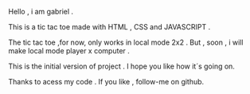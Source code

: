 Hello , i am gabriel . 

This is a tic tac toe made with HTML , CSS and JAVASCRIPT .

The tic tac toe ,for now, only works in local mode 2x2 . But , soon , i will make local mode player x computer .

This is the initial version of project . I hope you like how it´s going on.

Thanks to acess my code . If you like , follow-me on github.   

